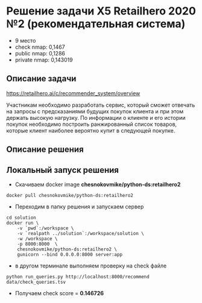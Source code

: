 # Решение задачи X5 Retailhero 2020 №2 (рекомендательная система)
- 9 место
- check nmap: 0,1467
- public nmap: 0,1286
- private nmap: 0,143019 

## Описание задачи
https://retailhero.ai/c/recommender_system/overview

Участникам необходимо разработать сервис, 
который сможет отвечать на запросы с предсказаниями будущих покупок клиента
и при этом держать высокую нагрузку. 
По информации о клиенте и его истории покупок необходимо 
построить ранжированный список товаров, 
которые клиент наиболее вероятно купит в следующей покупке. 

## Описание решения


## Локальный запуск решения

- Скачиваем docker image __chesnokovmike/python-ds:retailhero2__

```text
docker pull chesnokovmike/python-ds:retailhero2
```
- Переходим в папку решения и запускаем сервер
```text
cd solution
docker run \
    -v `pwd`:/workspace \ 
    -v `realpath ../solution`:/workspace/solution \ 
    -w /workspace \
    -p 8000:8000  \  
    chesnokovmike/python-ds:retailhero2 \    
    gunicorn --bind 0.0.0.0:8000 server:app
``` 
- в другом терминале выполняем проверку на check файле
```text
python run_queries.py http://localhost:8000/recommend data/check_queries.tsv
```
- Получаем check score = __0.146726__